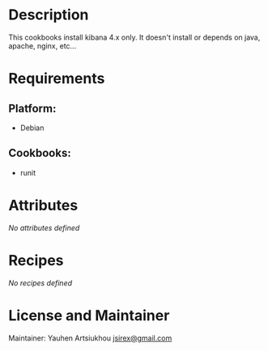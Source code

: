 # Description

This cookbooks install kibana 4.x only.
It doesn't install or depends on java, apache, nginx, etc...




# Requirements

## Platform:

* Debian

## Cookbooks:

* runit

# Attributes

*No attributes defined*

# Recipes

*No recipes defined*

# License and Maintainer

Maintainer: Yauhen Artsiukhou <jsirex@gmail.com>
